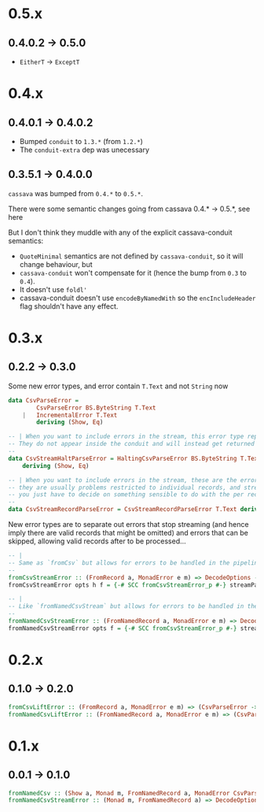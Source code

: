 # 0.5.x

## 0.4.0.2 -> 0.5.0

- `EitherT` -> `ExceptT`

# 0.4.x

## 0.4.0.1 -> 0.4.0.2

- Bumped `conduit` to `1.3.*` (from `1.2.*`)
- The `conduit-extra` dep was unecessary

## 0.3.5.1 -> 0.4.0.0

`cassava` was bumped from `0.4.*` to `0.5.*`.

There were some semantic changes going from cassava 0.4.* -> 0.5.*, see here

But I don't think they muddle with any of the explicit cassava-conduit semantics:

- `QuoteMinimal` semantics are not defined by `cassava-conduit`, so it will change behaviour, but 
- `cassava-conduit` won't compensate for it (hence the bump from `0.3` to `0.4`).
- It doesn't use `foldl'`
- cassava-conduit doesn't use `encodeByNamedWith` so the `encIncludeHeader` flag shouldn't have any effect.

# 0.3.x

## 0.2.2 -> 0.3.0

Some new error types, and error contain `T.Text` and not `String` now

``` Haskell
data CsvParseError =
        CsvParseError BS.ByteString T.Text
    |   IncrementalError T.Text
        deriving (Show, Eq)

-- | When you want to include errors in the stream, this error type represents errors that halt the stream.
-- They do not appear inside the conduit and will instead get returned from running the conduit.
--
data CsvStreamHaltParseError = HaltingCsvParseError BS.ByteString T.Text -- ^ the remaining bytestring that was read in but not parsed yet, and the stringy error msg describing the fail.
    deriving (Show, Eq)

-- | When you want to include errors in the stream, these are the errors that can be included in the stream,
-- they are usually problems restricted to individual records, and streaming can resume from the next record
-- you just have to decide on something sensible to do with the per record errors.
--
data CsvStreamRecordParseError = CsvStreamRecordParseError T.Text deriving (Show, Eq) -- ^ The stringy error describing why this record could not be parsed.
```

New error types are to separate out errors that stop streaming (and hence imply there are valid records that might be omitted) and errors that can be skipped, allowing valid records after to be processed...

``` Haskell
-- |
-- Same as `fromCsv` but allows for errors to be handled in the pipeline instead
--
fromCsvStreamError :: (FromRecord a, MonadError e m) => DecodeOptions -> HasHeader -> (CsvStreamHaltParseError -> e) -> Conduit BS.ByteString m (Either CsvStreamRecordParseError a)
fromCsvStreamError opts h f = {-# SCC fromCsvStreamError_p #-} streamParser f $ decodeWith opts h

-- |
-- Like `fromNamedCsvStream` but allows for errors to be handled in the pipeline itself.
--
fromNamedCsvStreamError :: (FromNamedRecord a, MonadError e m) => DecodeOptions -> (CsvStreamHaltParseError -> e) -> Conduit BS.ByteString m (Either CsvStreamRecordParseError a)
fromNamedCsvStreamError opts f = {-# SCC fromCsvStreamError_p #-} streamHeaderParser f $ decodeByNameWith opts
```

# 0.2.x

## 0.1.0 -> 0.2.0

``` Haskell
fromCsvLiftError :: (FromRecord a, MonadError e m) => (CsvParseError -> e) -> DecodeOptions -> HasHeader -> Conduit BS.ByteString m a
fromNamedCsvLiftError :: (FromNamedRecord a, MonadError e m) => (CsvParseError -> e) -> DecodeOptions -> Conduit BS.ByteString m a
```

# 0.1.x

## 0.0.1 -> 0.1.0

``` Haskell
fromNamedCsv :: (Show a, Monad m, FromNamedRecord a, MonadError CsvParseError m) => DecodeOptions -> Conduit BS.ByteString m a
fromNamedCsvStreamError :: (Monad m, FromNamedRecord a) => DecodeOptions -> Conduit BS.ByteString m (Either CsvParseError a)
```
